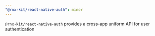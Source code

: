 ```yaml
---
"@rnx-kit/react-native-auth": minor
---
```


`@rnx-kit/react-native-auth` provides a cross-app uniform API for user authentication
